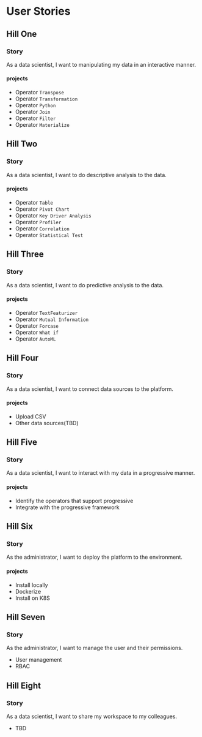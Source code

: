 # User Stories

## Hill One
### Story 
As a data scientist, I want to manipulating my data in an interactive manner.
#### projects
- Operator `Transpose`
- Operator `Transformation`
- Operator `Python`
- Operator `Join`
- Operator `Filter`
- Operator `Materialize`

## Hill Two
### Story 
As a data scientist, I want to do descriptive analysis to the data.
#### projects
- Operator `Table`
- Operator `Pivot Chart`
- Operator `Key Driver Analysis`
- Operator `Profiler`
- Operator `Correlation`
- Operator `Statistical Test`

## Hill Three
### Story 
As a data scientist, I want to do predictive analysis to the data.
#### projects
- Operator `TextFeaturizer`
- Operator `Mutual Information`
- Operator `Forcase`
- Operator `What if`
- Operator `AutoML`

## Hill Four
### Story 
As a data scientist, I want to connect data sources to the platform.
#### projects
- Upload CSV
- Other data sources(TBD)

## Hill Five
### Story 
As a data scientist, I want to interact with my data in a progressive manner.
#### projects
- Identify the operators that support progressive
- Integrate with the progressive framework

## Hill Six
### Story 
As the administrator, I want to deploy the platform to the environment.
#### projects
- Install locally
- Dockerize
- Install on K8S

## Hill Seven
### Story 
As the administrator, I want to manage the user and their permissions.
- User management
- RBAC

## Hill Eight
### Story 
As a data scientist, I want to share my workspace to my colleagues.
- TBD